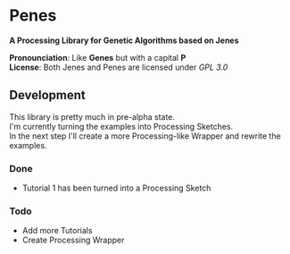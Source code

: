 Penes
=====

**A Processing Library for Genetic Algorithms based on Jenes**  

**Pronounciation**: Like **Genes** but with a capital **P**  
**License**: Both Jenes and Penes are licensed under *GPL 3.0*

## Development

This library is pretty much in pre-alpha state.  
I'm currently turning the examples into Processing Sketches.   
In the next step I'll create a more Processing-like Wrapper
and rewrite the examples.

### Done

* Tutorial 1 has been turned into a Processing Sketch

### Todo

* Add more Tutorials
* Create Processing Wrapper

